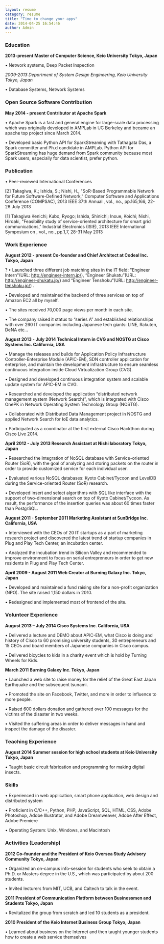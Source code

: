 ```yaml
---
layout: resume
category: resume
title: "Time to change your apps"
date: 2014-04-25 16:54:46
author: Admin
---
```

### Education
**2013-present Master of Computer Science, Keio University Tokyo, Japan**

• Network systems, Deep Packet Inspection

*2009-2013 Department of System Design Engineering, Keio University Tokyo, Japan*

• Database Systems, Network Systems

### Open Source Software Contribution
**May 2014 - present Contributor at Apache Spark**

• Apache Spark is a fast and general engine for large-scale data processing which was originally developed in AMPLab in UC Berkeley and became an apache top project since March 2014.

• Developed basic Python API for SparkStreaming with Tathagata Das, a Spark committer and Ph.d candidate in AMPLab. Python API for SparkStreaming has huge demand from Spark community because most Spark users, especially for data scientist, prefer python.

### Publication

• Peer-reviewed International Conferences

[2] Takagiwa, K.; Ishida, S.; Nishi, H., "SoR-Based Programmable Network for Future Software-Defined Network," Computer Software and Applications Conference (COMPSAC), 2013 IEEE 37th Annual , vol., no., pp.165,166, 22-26 July 2013

[1] Takagiwa Kenichi; Kubo, Ryogo; Ishida, Shinichi; Inoue, Koichi; Nishi, Hiroaki, "Feasibility study of service-oriented architecture for smart grid communications," Industrial Electronics (ISIE), 2013 IEEE International Symposium on , vol., no., pp.1,7, 28-31 May 2013

### Work Experience
**August 2012 - present Co-founder and Chief Architect at Codeal Inc. Tokyo, Japan**

?
• Launched three different job matching sites in the IT field: "Engineer Intern"(URL: http://engineer-intern.jp/), “Engineer Shukatu”(URL: http://engineer-shukatu.jp/) and “Engineer Tenshoku”(URL: http://engineer-tenshoku.jp/) .

• Developed and maintained the backend of three services on top of Amazon EC2 all by myself.

• The sites received 70,000 page views per month in each site.

• The company raised it status to “series A” and established relationships with over 260 IT companies including Japanese tech giants: LINE, Rakuten, DeNA etc…

**August 2013 - July 2014 Technical Intern in CVG and NOSTG at Cisco Systems Inc. California, USA**

• Manage the releases and builds for Application Policy Infrastructure Controller-Enterprise Module (APIC-EM), SDN controller application for enterprise, and maintain the development infrastructure to ensure seamless continuous integration inside Cloud Virtualization Group (CVG).

• Designed and developed continuous integration system and scalable update system for APIC-EM in CVG.

• Researched and developed the application “distributed network management system (Network Search)”, which is integrated with Cisco OnePK in Network Operating System Technology Group (NOSTG).

• Collaborated with Distributed Data Management project in NOSTG and applied Network Search for IoE data analytics.

• Participated as a coordinator at the first external Cisco Hackthon during Cisco Live 2014.

**April 2012 - July 2013 Research Assistant at Nishi laboratory Tokyo, Japan**

• Researched the integration of NoSQL database with Service-oriented Router (SoR), with the goal of analyzing and storing packets on the router in order to provide customized service for each individual user.

• Evaluated various NoSQL databases: Kyoto Cabinet/Tycoon and LevelDB during the Service-oriented Router (SoR) research.

• Developed insert and select algorithms with SQL like interface with the support of two-dimensional search on top of Kyoto Cabinet/Tycoon. As result, the performance of the insertion queries was about 60 times faster than PostgrSQL.

**August 2011 - September 2011 Marketing Assistant at SunBridge Inc. California, USA**

• Interviewed with the CEOs of 20 IT startups as a part of marketing research project and discovered the latest trend of startup companies in Plug and Play Tech Center, an incubation center.

• Analyzed the incubation trend in Silicon Valley and recommended to improve environment to focus on serial entrepreneurs in order to get new residents in Plug and Play Tech Center.

**April 2009 - August 2011 Web Creator at Burning Galaxy Inc. Tokyo, Japan**

• Developed and maintained a fund raising site for a non-profit organization (NPO). The site raised 1,150 dollars in 2010.

• Redesigned and implemented most of frontend of the site.

### Volunteer Experience
**August 2013 – July 2014 Cisco Systems Inc. California, USA**

• Delivered a lecture and DEMO about APIC-EM, what Cisco is doing and history of Cisco to 60 promising university students, 30 entrepreneurs and 15 CEOs and board members of Japanese companies in Cisco campus.

• Delivered bicycles to kids in a charity event which is hold by Turning Wheels for Kids.

**March 2011 Burning Galaxy Inc. Tokyo, Japan**

• Launched a web site to raise money for the relief of the Great East Japan Earthquake and the subsequent tsunami.

• Promoted the site on Facebook, Twitter, and more in order to influence to more people.

• Raised 600 dollars donation and gathered over 100 messages for the victims of the disaster in two weeks.

• Visited the suffering areas in order to deliver messages in hand and inspect the damage of the disaster.

### Teaching Experience
**August 2014 Summer session for high school students at Keio University Tokyo, Japan**

• Taught basic circuit fabrication and programming for making digital insects. 

### Skills

• Experienced in web application, smart phone application, web design and distributed system

• Proficient in C/C++, Python, PHP, JavaScript, SQL, HTML, CSS, Adobe Photoshop, Adobe Illustrator, and Adobe Dreamweaver, Adobe After Effect, Adobe Premiere

• Operating System: Unix, Windows, and Macintosh

### Activities (Leadership)
**2012 Co-founder and the President of Keio Oversea Study Advisory Community Tokyo, Japan**

• Organized an on-campus info-session for students who seek to obtain a Ph.D. or Masters degree in the U.S., which was participated by about 200 students.

• Invited lecturers from MIT, UCB, and Caltech to talk in the event.

**2011 President of Communication Platform between Businessmen and Students Tokyo, Japan**

• Revitalized the group from scratch and led 10 students as a president.

**2010 President of the Keio Internet Business Group Tokyo, Japan**

• Learned about business on the Internet and then taught younger students how to create a web service themselves

